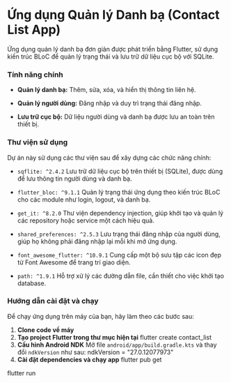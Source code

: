 # Ứng dụng Quản lý Danh bạ (Contact List App)

Ứng dụng quản lý danh bạ đơn giản được phát triển bằng Flutter, sử dụng kiến trúc BLoC để quản lý trạng thái và lưu trữ dữ liệu cục bộ với SQLite.

### Tính năng chính

* **Quản lý danh bạ:** Thêm, sửa, xóa, và hiển thị thông tin liên hệ.

* **Quản lý người dùng:** Đăng nhập và duy trì trạng thái đăng nhập.

* **Lưu trữ cục bộ:** Dữ liệu người dùng và danh bạ được lưu an toàn trên thiết bị.

### Thư viện sử dụng

Dự án này sử dụng các thư viện sau để xây dựng các chức năng chính:

* `sqflite: ^2.4.2`
  Lưu trữ dữ liệu cục bộ trên thiết bị (SQLite), được dùng để lưu thông tin người dùng và danh bạ.

* `flutter_bloc: ^9.1.1`
  Quản lý trạng thái ứng dụng theo kiến trúc BLoC cho các module như login, logout, và danh bạ.

* `get_it: ^8.2.0`
  Thư viện dependency injection, giúp khởi tạo và quản lý các repository hoặc service một cách hiệu quả.

* `shared_preferences: ^2.5.3`
  Lưu trạng thái đăng nhập của người dùng, giúp họ không phải đăng nhập lại mỗi khi mở ứng dụng.

* `font_awesome_flutter: ^10.9.1`
  Cung cấp một bộ sưu tập các icon đẹp từ Font Awesome để trang trí giao diện.

* `path: ^1.9.1`
  Hỗ trợ xử lý các đường dẫn file, cần thiết cho việc khởi tạo database.


### Hướng dẫn cài đặt và chạy

Để chạy ứng dụng trên máy của bạn, hãy làm theo các bước sau:

1. **Clone code về máy** 
2. **Tạo project Flutter trong thư mục hiện tại**
flutter create contact_list
3. **Cấu hình Android NDK** Mở file `android/app/build.gradle.kts` và thay đổi `ndkVersion` như sau: ndkVersion = "27.0.12077973"
4. **Cài đặt dependencies và chạy app**
flutter pub get

flutter run

